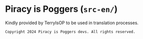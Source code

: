 # Piracy is Poggers (`src-en/`)

Kindly provided by TerryIsOP to be used in translation processes.

```
Copyright 2024 Piracy is Poggers devs. All rights reserved.
```
